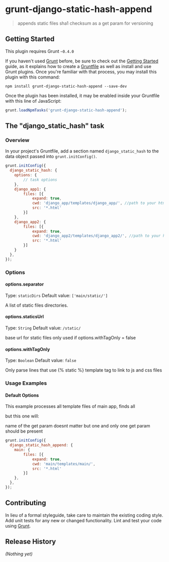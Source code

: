 # grunt-django-static-hash-append

> appends static files sha1 checksum as a get param for versioning

## Getting Started
This plugin requires Grunt `~0.4.0`

If you haven't used [Grunt](http://gruntjs.com/) before, be sure to check out the [Getting Started](http://gruntjs.com/getting-started) guide, as it explains how to create a [Gruntfile](http://gruntjs.com/sample-gruntfile) as well as install and use Grunt plugins. Once you're familiar with that process, you may install this plugin with this command:

```shell
npm install grunt-django-static-hash-append --save-dev
```

Once the plugin has been installed, it may be enabled inside your Gruntfile with this line of JavaScript:

```js
grunt.loadNpmTasks('grunt-django-static-hash-append');
```

## The "django_static_hash" task

### Overview
In your project's Gruntfile, add a section named `django_static_hash` to the data object passed into `grunt.initConfig()`.

```js
grunt.initConfig({
  django_static_hash: {
    options: {
        // task options
    },
    django_app1: {
        files: [{
            expand: true,
            cwd: 'django_app/templates/django_app/', //path to your html files
            src: '*.html'
        }]
    },
    django_app2: {
        files: [{
            expand: true,
            cwd: 'django_app2/templates/django_app2/', //path to your html files
            src: '*.html'
        }]
    }
  },
});
```

### Options

#### options.separator
Type: `staticDirs`
Default value: `['main/static/']`

A list of static files directories.

#### options.staticsUrl
Type: `String`
Default value: `/static/`

base url for static files 
only used if options.withTagOnly = false

#### options.withTagOnly
Type: `Boolean`
Default value: `false`

Only parse lines that use {% static %} template tag to link to js and css files

### Usage Examples

#### Default Options
This example processes all template files of main app, finds all <script> and <link> tags including js or css files, computes hash of the js or css file appends it to static file url as a get param
please notice that you should add a get param to the lines that you want to be updated
for example this line wont get updated:
<script src="{% static '_js/jquery-1.11.1.min.js' %}" type="text/javascript"></script>

but this one will:
<script src="{% static '_js/main.min.js' %}?v=whatever" type="text/javascript"></script>

name of the get param doesnt matter but one and only one get param should be present

```js
grunt.initConfig({
  django_static_hash_append: {
    main: {
        files: [{
            expand: true,
            cwd: 'main/templates/main/',
            src: '*.html'
        }]
    },
  },
});
```

## Contributing
In lieu of a formal styleguide, take care to maintain the existing coding style. Add unit tests for any new or changed functionality. Lint and test your code using [Grunt](http://gruntjs.com/).

## Release History
_(Nothing yet)_
